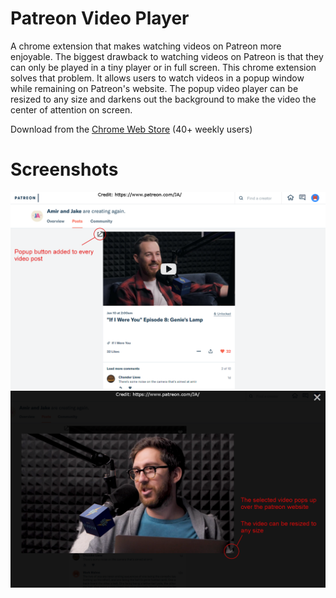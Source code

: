 # Patreon Video Player
A chrome extension that makes watching videos on Patreon more enjoyable. The biggest drawback to watching videos on Patreon is that they can only be played in a tiny player or in full screen. This chrome extension solves that problem. It allows users to watch videos in a popup window while remaining on Patreon's website. The popup video player can be resized to any size and darkens out the background to make the video the center of attention on screen.

Download from the [Chrome Web Store](https://chrome.google.com/webstore/detail/patreon-popup-video-playe/lbafhedneaakdimdfknncbkhlojgjmmh) (40+ weekly users)

# Screenshots
![alt text](https://raw.githubusercontent.com/palu3492/Patreon-Video-Player/master/screenshots/screenshot5.png)
![alt text](https://raw.githubusercontent.com/palu3492/Patreon-Video-Player/master/screenshots/screenshot6.png)
